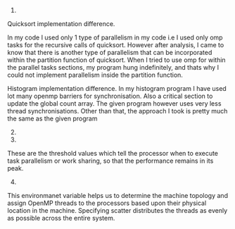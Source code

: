 1.
 Quicksort implementation difference.

In my code I used only 1 type of parallelism in my code i.e I used only omp tasks for the recursive calls of quicksort.
However after analysis, I came to know that there is another type of parallelism that can be incorporated within the partition function of quicksort.
When I tried to use omp for within the parallel tasks sections, my program hung indefinitely, and thats why I could not implement parallelism inside the partition function.

 Histogram implementation difference.
In my histogram program I have used lot many openmp barriers for synchronisation. Also a critical section to update the global count array.
The given program however uses very less thread synchronisations. Other than that, the approach I took is pretty much the same as the given program

2.

3.
These are the threshold values which tell the processor  when to execute task parallelism or work sharing, so that the performance remains in its peak.


4. 
This environmanet variable helps us to determine the machine topology and assign OpenMP threads to the processors based upon their physical location in the machine.
Specifying scatter distributes the threads as evenly as possible across the entire system.
